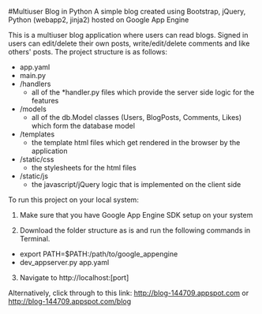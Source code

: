 #Multiuser Blog in Python
A simple blog created using Bootstrap, jQuery, Python (webapp2, jinja2) hosted on Google App Engine

This is a multiuser blog application where users can read blogs. Signed in users can edit/delete their own posts, write/edit/delete comments and like others' posts. The project structure is as follows:
- app.yaml
- main.py
- /handlers
     - all of the *handler.py files which provide the server side logic for the features
- /models
     - all of the db.Model classes (Users, BlogPosts, Comments, Likes) which form the database model
- /templates
     - the template html files which get rendered in the browser by the application
- /static/css
     - the stylesheets for the html files
- /static/js
     - the javascript/jQuery logic that is implemented on the client side

To run this project on your local system:

1. Make sure that you have Google App Engine SDK setup on your system

2. Download the folder structure as is and run the following commands in Terminal.
  - export PATH=$PATH:/path/to/google_appengine
  - dev_appserver.py app.yaml

3. Navigate to http://localhost:[port]

Alternatively, click through to this link: http://blog-144709.appspot.com or http://blog-144709.appspot.com/blog

